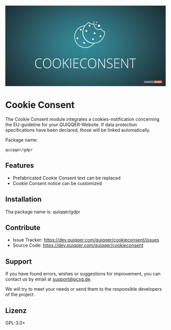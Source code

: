 ![Cookie Consent](bin/images/Readme.jpg)

Cookie Consent
========

The Cookie Consent module integrates a cookies-notification concerning the EU-guideline for your QUIQQER-Website. 
If data protection specifications have been declared, those will be linked automatically. 


Package name:

    quiqqer/gdpr


Features
--------

- Prefabricated Cookie Consent text can be replaced
- Cookie Consent notice can be customized


Installation
------------

Tha package name is: quiqqer/gdpr


Contribute
----------

- Issue Tracker: https://dev.quiqqer.com/quiqqer/cookieconsent/issues
- Source Code: https://dev.quiqqer.com/quiqqer/cookieconsent


Support
-------

If you have found errors, wishes or suggestions for improvement,
you can contact us by email at support@pcsg.de.

We will try to meet your needs or send them to the responsible developers
of the project.

Lizenz
-------

GPL-3.0+
